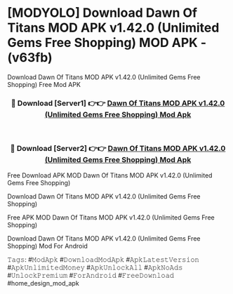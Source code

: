 # [MODYOLO] Download Dawn Of Titans MOD APK v1.42.0 (Unlimited Gems Free Shopping) MOD APK - (v63fb)
Download Dawn Of Titans MOD APK v1.42.0 (Unlimited Gems Free Shopping) Free Mod APK

<div align="center">
<h3>🔴 Download [Server1] 👉👉 <a href="https://apk-comot.site?title=Dawn_Of_Titans_MOD_APK_v1.42.0_(Unlimited_Gems_Free_Shopping)">Dawn Of Titans MOD APK v1.42.0 (Unlimited Gems Free Shopping) Mod Apk</a></h3><br>

<h3>🔴 Download [Server2] 👉👉 <a href="https://apk-comot.site?title=Dawn_Of_Titans_MOD_APK_v1.42.0_(Unlimited_Gems_Free_Shopping)">Dawn Of Titans MOD APK v1.42.0 (Unlimited Gems Free Shopping) Mod Apk</a></h3>
</div>


Free Download APK MOD Dawn Of Titans MOD APK v1.42.0 (Unlimited Gems Free Shopping)

Download Dawn Of Titans MOD APK v1.42.0 (Unlimited Gems Free Shopping) 

Free APK MOD Dawn Of Titans MOD APK v1.42.0 (Unlimited Gems Free Shopping) 

Download Dawn Of Titans MOD APK v1.42.0 (Unlimited Gems Free Shopping) Mod For Android

𝚃𝚊𝚐𝚜: #𝙼𝚘𝚍𝙰𝚙𝚔 #𝙳𝚘𝚠𝚗𝚕𝚘𝚊𝚍𝙼𝚘𝚍𝙰𝚙𝚔 #𝙰𝚙𝚔𝙻𝚊𝚝𝚎𝚜𝚝𝚅𝚎𝚛𝚜𝚒𝚘𝚗 #𝙰𝚙𝚔𝚄𝚗𝚕𝚒𝚖𝚒𝚝𝚎𝚍𝙼𝚘𝚗𝚎𝚢 #𝙰𝚙𝚔𝚄𝚗𝚕𝚘𝚌𝚔𝙰𝚕𝚕 #𝙰𝚙𝚔𝙽𝚘𝙰𝚍𝚜 #𝚄𝚗𝚕𝚘𝚌𝚔𝙿𝚛𝚎𝚖𝚒𝚞𝚖 #𝙵𝚘𝚛𝙰𝚗𝚍𝚛𝚘𝚒𝚍 #𝙵𝚛𝚎𝚎𝙳𝚘𝚠𝚗𝚕𝚘𝚊𝚍 #home_design_mod_apk